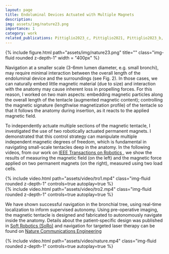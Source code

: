 ```yaml
---
layout: page
title: Endoluminal Devices Actuated with Multiple Magnets
description:
img: assets/img/nature23.png
importance: 1
category: work
related_publications: Pittiglio2023_c, Pittiglio2021, Pittiglio2023_b, Pittiglio2023_a
---
```


<div class="row">
    <div class="col-sm mt-3 mt-md-0">
        {% include figure.html path="assets/img/nature23.png" title="" class="img-fluid rounded z-depth-1" width = "400px" %}
    </div>
</div>

Navigation at a smaller scale (3-6mm lumen diameter, e.g. small bronchi), may require minimal interaction between the overall length of the endoluminal device and the surroundings (see Fig. 2). In those cases, we can naturally embed little magnetic material (due to size) and interaction with the anatomy may cause inherent loss in propelling forces. For this reason, I worked on two main aspects: embedding magnetic particles along the overall length of the tentacle (augmented magnetic content); controlling the magnetic signature (lengthwise magnetization profile) of the tentacle so that it follows the anatomy during insertion, as it reacts to the applied magnetic field. 

To independently actuate multiple sections of the magnetic tentacle, I investigated the use of two robotically actuated permanent magnets. I demonstrated that this control strategy can manipulate multiple independent magnetic degrees of freedom, which is fundamental in navigating small-scale tentacles deep in the anatomy. In the following videos, from our work on <a href='https://ieeexplore.ieee.org/abstract/document/9911989'> IEEE Transactions on Robotics </a>, we show the results of measuring the magnetic field (on the left) and the magnetic force applied on two permanent magnets (on the right), measured using two load cells. 
<div class="row mt-3">
    <div class="col-sm mt-3 mt-md-0">
        {% include video.html path="assets/video/tro1.mp4" class="img-fluid rounded z-depth-1" controls=true autoplay=true %}
    </div>
    <div class="col-sm mt-3 mt-md-0">
        {% include video.html path="assets/video/tro2.mp4" class="img-fluid rounded z-depth-1" controls=true autoplay=true %}
    </div>
</div>

We have shown successful navigation in the bronchial tree, using real-time localization to inform supervised autonomy. Using pre-operative imaging, the magnetic tentacle is designed and fabricated to autonomously navigate 
inside the anatomy. Details about the patient-specific design was published in <a href='https://www.liebertpub.com/doi/full/10.1089/soro.2021.0090'> Soft Robotics (SoRo)</a> and navigation for targeted laser therapy can be found on <a href='https://www.nature.com/articles/s44172-023-00098-9'> Nature Communications Engineering </a>

<div class="row mt-3">
    <div class="col-sm mt-3 mt-md-0">
        {% include video.html path="assets/video/nature.mp4" class="img-fluid rounded z-depth-1" controls=true autoplay=true %}
    </div>
</div>
